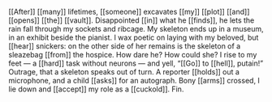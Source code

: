[[After]] [[many]] lifetimes, [[someone]] excavates [[my]] [[plot]] [[and]] [[opens]] [[the]] [[vault]]. Disappointed [[in]] what he [[finds]], he lets the rain fall through my sockets and ribcage. My skeleton ends up in a museum, in an exhibit beside the pianist. I wax poetic on laying with my beloved, but [[hear]] snickers: on the other side of her remains is the skeleton of a sleazebag [[from]] the hospice. How dare he? How could she? I rise to my feet — a [[hard]] task without neurons — and yell, “[[Go]] to [[hell]], putain!” Outrage, that a skeleton speaks out of turn. A reporter [[holds]] out a microphone, and a child [[asks]] for an autograph. Bony [[arms]] crossed, I lie down and [[accept]] my role as a [[cuckold]]. Fin.